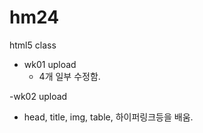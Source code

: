 # hm24
html5 class

- wk01 upload
  - 4개 일부 수정함.
  
-wk02 upload
  - head, title, img, table, 하이퍼링크<a>등을 배움.
